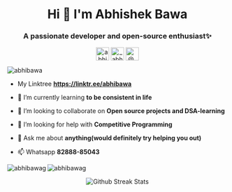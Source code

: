 <h1 align="center">Hi 👋 I'm Abhishek Bawa</h1>
<h3 align="center">A passionate developer and open-source enthusiast✨</h3>

<p align="center">
<a href="https://www.linkedin.com/in/abhishek-bawa-6977a4190/" target="blank"><img align="center" src="https://cdn.jsdelivr.net/npm/simple-icons@3.0.1/icons/linkedin.svg" alt="abhishek-bawa-6977a4190" height="30" width="30" /></a>
<a href="https://instagram.com/_abhibawa_/" target="blank"><img align="center" src="https://cdn.jsdelivr.net/npm/simple-icons@3.0.1/icons/instagram.svg" alt="_abhibawa_" height="30" width="30" /></a>
<a href="https://twitter.com/_abhibawa_" target="blank"><img align="center" src="https://cdn.jsdelivr.net/npm/simple-icons@3.0.1/icons/twitter.svg" alt="@_abhibawa_" height="30" width="30" /></a>
</p>


<p align="left"> <img src="https://komarev.com/ghpvc/?username=abhibawa" alt="abhibawa" /> </p>

- My Linktree **https://linktr.ee/abhibawa**

- 🌱 I’m currently learning **to be consistent in life**

- 👯 I’m looking to collaborate on **Open source projects and DSA-learning**

- 🤝 I’m looking for help with **Competitive Programming**

- 💬 Ask me about **anything(would definitely try helping you out)**

- 📫 Whatsapp **82888-85043**

<!--<p align="left"><img src="https://www.vectorlogo.zone/logos/gnu_bash/gnu_bash-icon.svg" alt="bash" width="40" height="40"/> <img src="https://devicons.github.io/devicon/devicon.git/icons/bootstrap/bootstrap-plain.svg" alt="bootstrap" width="40" height="40"/> <img src="https://devicons.github.io/devicon/devicon.git/icons/c/c-original.svg" alt="c" width="40" height="40"/> <img src="https://devicons.github.io/devicon/devicon.git/icons/cplusplus/cplusplus-original.svg" alt="cplusplus" width="40" height="40"/> <img src="https://devicons.github.io/devicon/devicon.git/icons/css3/css3-original-wordmark.svg" alt="css3" width="40" height="40"/> <img src="https://www.vectorlogo.zone/logos/git-scm/git-scm-icon.svg" alt="git" width="40" height="40"/> <img src="https://devicons.github.io/devicon/devicon.git/icons/html5/html5-original-wordmark.svg" alt="html5" width="40" height="40"/> <img src="https://www.vectorlogo.zone/logos/adobe_illustrator/adobe_illustrator-icon.svg" alt="illustrator" width="40" height="40"/> <img src="https://devicons.github.io/devicon/devicon.git/icons/javascript/javascript-original.svg" alt="javascript" width="40" height="40"/> <img src="https://devicons.github.io/devicon/devicon.git/icons/linux/linux-original.svg" alt="linux" width="40" height="40"/> <img src="https://devicons.github.io/devicon/devicon.git/icons/postgresql/postgresql-original-wordmark.svg" alt="postgresql" width="40" height="40"/> <img src="https://devicons.github.io/devicon/devicon.git/icons/python/python-original.svg" alt="python" width="40" height="40"/></p>-->


<p><img align="left" src="https://github-readme-stats.vercel.app/api/top-langs/?username=abhibawag&layout=compact&theme=radical" alt="abhibawag" /></p>

  <img align="center" src="https://github-readme-stats.vercel.app/api?username=abhibawag&show_icons=true&theme=radical" alt="abhibawag" />


<p align="center">

<img src="https://github-readme-streak-stats.herokuapp.com/?user=abhibawag" alt="Github Streak Stats">
</p>

<!--<p align="center"> <img src="https://github-readme-stats.vercel.app/api?username=abhibawag&show_icons=true" alt="abhibawag" />-->

<!--[![Top Langs](https://github-readme-stats.vercel.app/api/top-langs/?
username=abhibawag&show_icons=true&title_color=fff&icon_color=79ff97&text_color=ff0033&bg_color=151515)](https://github.com/abhibawag?tab=repositories)-->
